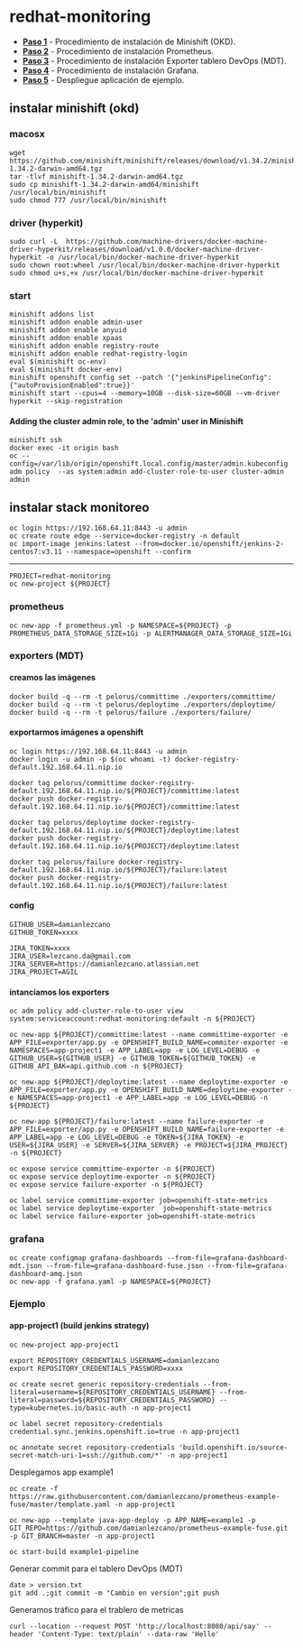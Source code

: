 # redhat-monitoring

- __[Paso 1](#instalar-minishift-okd)__ - Procedimiento de instalación de Minishift (OKD).
- __[Paso 2](#prometheus)__ - Procedimiento de instalación Prometheus.
- __[Paso 3](#exporters-mdt)__ - Procedimiento de instalación Exporter tablero DevOps (MDT).
- __[Paso 4](#grafana)__ - Procedimiento de instalación Grafana.
- __[Paso 5](#ejemplo)__ - Despliegue aplicación de ejemplo.

## instalar minishift (okd)

### macosx

    wget https://github.com/minishift/minishift/releases/download/v1.34.2/minishift-1.34.2-darwin-amd64.tgz
    tar -tlvf minishift-1.34.2-darwin-amd64.tgz
    sudo cp minishift-1.34.2-darwin-amd64/minishift /usr/local/bin/minishift
    sudo chmod 777 /usr/local/bin/minishift

### driver (hyperkit)

    sudo curl -L  https://github.com/machine-drivers/docker-machine-driver-hyperkit/releases/download/v1.0.0/docker-machine-driver-hyperkit -o /usr/local/bin/docker-machine-driver-hyperkit
    sudo chown root:wheel /usr/local/bin/docker-machine-driver-hyperkit
    sudo chmod u+s,+x /usr/local/bin/docker-machine-driver-hyperkit

### start

    minishift addons list
    minishift addon enable admin-user
    minishift addon enable anyuid
    minishift addon enable xpaas
    minishift addon enable registry-route
    minishift addon enable redhat-registry-login
    eval $(minishift oc-env)
    eval $(minishift docker-env)
    minishift openshift config set --patch '{"jenkinsPipelineConfig":{"autoProvisionEnabled":true}}'
    minishift start --cpus=4 --memory=10GB --disk-size=60GB --vm-driver hyperkit --skip-registration

#### Adding the cluster admin role, to the 'admin' user in Minishift

    minishift ssh
    docker exec -it origin bash
    oc --config=/var/lib/origin/openshift.local.config/master/admin.kubeconfig  adm policy  --as system:admin add-cluster-role-to-user cluster-admin admin

## instalar stack monitoreo

    oc login https://192.168.64.11:8443 -u admin
    oc create route edge --service=docker-registry -n default
    oc import-image jenkins:latest --from=docker.io/openshift/jenkins-2-centos7:v3.11 --namespace=openshift --confirm

---

    PROJECT=redhat-monitoring
    oc new-project ${PROJECT}

### prometheus

    oc new-app -f prometheus.yml -p NAMESPACE=${PROJECT} -p PROMETHEUS_DATA_STORAGE_SIZE=1Gi -p ALERTMANAGER_DATA_STORAGE_SIZE=1Gi

### exporters (MDT)

#### creamos las imágenes

    docker build -q --rm -t pelorus/committime ./exporters/committime/
    docker build -q --rm -t pelorus/deploytime ./exporters/deploytime/
    docker build -q --rm -t pelorus/failure ./exporters/failure/

#### exportarmos imágenes a openshift

    oc login https://192.168.64.11:8443 -u admin
    docker login -u admin -p $(oc whoami -t) docker-registry-default.192.168.64.11.nip.io

    docker tag pelorus/committime docker-registry-default.192.168.64.11.nip.io/${PROJECT}/committime:latest
    docker push docker-registry-default.192.168.64.11.nip.io/${PROJECT}/committime:latest

    docker tag pelorus/deploytime docker-registry-default.192.168.64.11.nip.io/${PROJECT}/deploytime:latest
    docker push docker-registry-default.192.168.64.11.nip.io/${PROJECT}/deploytime:latest

    docker tag pelorus/failure docker-registry-default.192.168.64.11.nip.io/${PROJECT}/failure:latest
    docker push docker-registry-default.192.168.64.11.nip.io/${PROJECT}/failure:latest

#### config

    GITHUB_USER=damianlezcano
    GITHUB_TOKEN=xxxx

    JIRA_TOKEN=xxxx
    JIRA_USER=lezcano.da@gmail.com
    JIRA_SERVER=https://damianlezcano.atlassian.net
    JIRA_PROJECT=AGIL

#### intanciamos los exporters

	oc adm policy add-cluster-role-to-user view system:serviceaccount:redhat-monitoring:default -n ${PROJECT}

    oc new-app ${PROJECT}/committime:latest --name committime-exporter -e APP_FILE=exporter/app.py -e OPENSHIFT_BUILD_NAME=commiter-exporter -e NAMESPACES=app-project1 -e APP_LABEL=app -e LOG_LEVEL=DEBUG -e GITHUB_USER=${GITHUB_USER} -e GITHUB_TOKEN=${GITHUB_TOKEN} -e GITHUB_API_BAK=api.github.com -n ${PROJECT}

    oc new-app ${PROJECT}/deploytime:latest --name deploytime-exporter -e APP_FILE=exporter/app.py -e OPENSHIFT_BUILD_NAME=deploytime-exporter -e NAMESPACES=app-project1 -e APP_LABEL=app -e LOG_LEVEL=DEBUG -n ${PROJECT}

    oc new-app ${PROJECT}/failure:latest --name failure-exporter -e APP_FILE=exporter/app.py -e OPENSHIFT_BUILD_NAME=failure-exporter -e APP_LABEL=app -e LOG_LEVEL=DEBUG -e TOKEN=${JIRA_TOKEN} -e USER=${JIRA_USER} -e SERVER=${JIRA_SERVER} -e PROJECT=${JIRA_PROJECT} -n ${PROJECT}

    oc expose service committime-exporter -n ${PROJECT}
    oc expose service deploytime-exporter -n ${PROJECT}
    oc expose service failure-exporter -n ${PROJECT}

    oc label service committime-exporter job=openshift-state-metrics
    oc label service deploytime-exporter  job=openshift-state-metrics
    oc label service failure-exporter job=openshift-state-metrics

### grafana

    oc create configmap grafana-dashboards --from-file=grafana-dashboard-mdt.json --from-file=grafana-dashboard-fuse.json --from-file=grafana-dashboard-amq.json
    oc new-app -f grafana.yaml -p NAMESPACE=${PROJECT}

### Ejemplo

#### app-project1 (build jenkins strategy)

    oc new-project app-project1

    export REPOSITORY_CREDENTIALS_USERNAME=damianlezcano
    export REPOSITORY_CREDENTIALS_PASSWORD=xxxx

    oc create secret generic repository-credentials --from-literal=username=${REPOSITORY_CREDENTIALS_USERNAME} --from-literal=password=${REPOSITORY_CREDENTIALS_PASSWORD} --type=kubernetes.io/basic-auth -n app-project1

    oc label secret repository-credentials credential.sync.jenkins.openshift.io=true -n app-project1
    
    oc annotate secret repository-credentials 'build.openshift.io/source-secret-match-uri-1=ssh://github.com/*' -n app-project1

Desplegamos app example1

    oc create -f https://raw.githubusercontent.com/damianlezcano/prometheus-example-fuse/master/template.yaml -n app-project1

    oc new-app --template java-app-deploy -p APP_NAME=example1 -p GIT_REPO=https://github.com/damianlezcano/prometheus-example-fuse.git -p GIT_BRANCH=master -n app-project1

    oc start-build example1-pipeline

Generar commit para el tablero DevOps (MDT)

    date > version.txt
    git add .;git commit -m "Cambio en version";git push


Generamos tráfico para el trablero de metricas

    curl --location --request POST 'http://localhost:8080/api/say' --header 'Content-Type: text/plain' --data-raw 'Hello'
